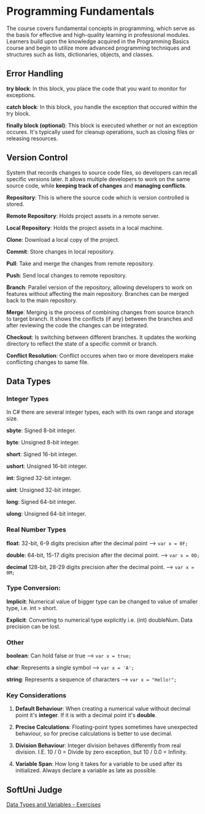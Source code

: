 # Programming Fundamentals

The course covers fundamental concepts in programming, which serve as the basis for effective and high-quality learning in professional modules. Learners build upon the knowledge acquired in the Programming Basics course and begin to utilize more advanced programming techniques and structures such as lists, dictionaries, objects, and classes.

## Error Handling

__try block__: In this block, you place the code that you want to monitor for exceptions.

__catch block__: In this block, you handle the exception that occured within the try block.

__finally block (optional)__: This block is executed whether or not an exception occures. It's typically used for cleanup operations, such as closing files or releasing resources.

## Version Control

System that records changes to source code files, so developers can recall specific versions later. It allows multiple developers to work on the same source code, while __keeping track of changes__ and __managing conflicts__.

__Repository__: This is where the source code which is version controlled is stored.

__Remote Repository__: Holds project assets in a remote server.

__Local Repository__: Holds the project assets in a local machine.

__Clone__: Download a local copy of the project.

__Commit__: Store changes in local repository.

__Pull__: Take and merge the changes from remote repository.

__Push__: Send local changes to remote repository.

__Branch__: Parallel version of the repository, allowing developers to work on features without affecting the main repository. Branches can be merged back to the main repository.

__Merge__: Merging is the process of combining changes from source branch to target branch. It shows the conflicts (if any) between the branches and after reviewing the code the changes can be integrated.

__Checkout__: Is switching between different branches. It updates the working directory to reflect the state of a specific commit or branch.

__Conflict Resolution__: Conflict occures when two or more developers make conflicting changes to same file.

## Data Types

### Integer Types

In C# there are several integer types, each with its own range and storage size.

__sbyte__: Signed 8-bit integer.

__byte__: Unsigned 8-bit integer.

__short__: Signed 16-bit integer.

__ushort__: Unsigned 16-bit integer.

__int__: Signed 32-bit integer.

__uint__: Unsigned 32-bit integer.

__long__: Signed 64-bit integer.

__ulong__: Unsigned 64-bit integer.

### Real Number Types

__float__: 32-bit, 6-9 digits precision after the decimal point --> `var x = 0F;`

__double__: 64-bit, 15-17 digits precision after the decimal point. --> `var x = 0D;`

__decimal__ 128-bit, 28-29 digits precision after the decimal point. --> `var x = 0M;`

### Type Conversion:

__Implicit__: Numerical value of bigger type can be changed to value of smaller type, i.e. int > short.

__Explicit__: Converting to numerical type explicitly i.e. (int) doubleNum. Data precision can be lost.

### Other

__boolean__: Can hold false or true --> `var x = true;`

__char__: Represents a single symbol --> `var x = 'A';`

__string__: Represents a sequence of characters --> `var x = "Hello!";`

### Key Considerations

1. __Default Behaviour__: When creating a numerical value without decimal point it's __integer__. If it is with a decimal point it's __double__.

2. __Precise Calculations__: Floating-point types sometimes have unexpected behaviour, so for precise calculations is better to use decimal.

3. __Division Behaviour__: Integer division behaves differently from real division. I.E. 10 / 0 = Divide by zero exception, but 10 / 0.0 = Infinity.

4. __Variable Span__: How long it takes for a variable to be used after its initialized. Always declare a variable as late as possible.

## SoftUni Judge

[Data Types and Variables - Exercises](https://judge.softuni.org/Contests/Practice/Index/206#0)
